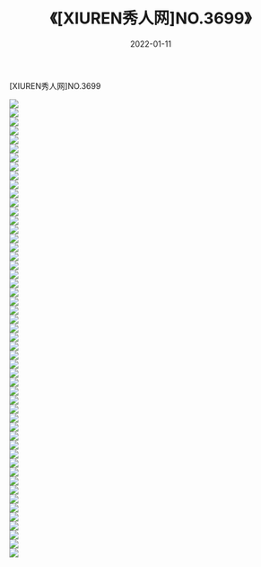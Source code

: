 ﻿---
layout: post
title:  《[XIUREN秀人网]NO.3699》
date:   2022-01-11
img: http://img.660000.xyz/Sharelink/秀人网/秀人网第04部分/[XIUREN秀人网]NO.3699/000.jpg
categories: [美女, 清纯, 唯美]
---

[XIUREN秀人网]NO.3699

 ![](http://img.660000.xyz/Sharelink/秀人网/秀人网第04部分/[XIUREN秀人网]NO.3699/001.jpg) <br>![](http://img.660000.xyz/Sharelink/秀人网/秀人网第04部分/[XIUREN秀人网]NO.3699/002.jpg) <br>![](http://img.660000.xyz/Sharelink/秀人网/秀人网第04部分/[XIUREN秀人网]NO.3699/003.jpg) <br>![](http://img.660000.xyz/Sharelink/秀人网/秀人网第04部分/[XIUREN秀人网]NO.3699/004.jpg) <br>![](http://img.660000.xyz/Sharelink/秀人网/秀人网第04部分/[XIUREN秀人网]NO.3699/005.jpg) <br>![](http://img.660000.xyz/Sharelink/秀人网/秀人网第04部分/[XIUREN秀人网]NO.3699/006.jpg) <br>![](http://img.660000.xyz/Sharelink/秀人网/秀人网第04部分/[XIUREN秀人网]NO.3699/007.jpg) <br>![](http://img.660000.xyz/Sharelink/秀人网/秀人网第04部分/[XIUREN秀人网]NO.3699/008.jpg) <br>![](http://img.660000.xyz/Sharelink/秀人网/秀人网第04部分/[XIUREN秀人网]NO.3699/009.jpg) <br>![](http://img.660000.xyz/Sharelink/秀人网/秀人网第04部分/[XIUREN秀人网]NO.3699/010.jpg) <br>![](http://img.660000.xyz/Sharelink/秀人网/秀人网第04部分/[XIUREN秀人网]NO.3699/011.jpg) <br>![](http://img.660000.xyz/Sharelink/秀人网/秀人网第04部分/[XIUREN秀人网]NO.3699/012.jpg) <br>![](http://img.660000.xyz/Sharelink/秀人网/秀人网第04部分/[XIUREN秀人网]NO.3699/013.jpg) <br>![](http://img.660000.xyz/Sharelink/秀人网/秀人网第04部分/[XIUREN秀人网]NO.3699/014.jpg) <br>![](http://img.660000.xyz/Sharelink/秀人网/秀人网第04部分/[XIUREN秀人网]NO.3699/015.jpg) <br>![](http://img.660000.xyz/Sharelink/秀人网/秀人网第04部分/[XIUREN秀人网]NO.3699/016.jpg) <br>![](http://img.660000.xyz/Sharelink/秀人网/秀人网第04部分/[XIUREN秀人网]NO.3699/017.jpg) <br>![](http://img.660000.xyz/Sharelink/秀人网/秀人网第04部分/[XIUREN秀人网]NO.3699/018.jpg) <br>![](http://img.660000.xyz/Sharelink/秀人网/秀人网第04部分/[XIUREN秀人网]NO.3699/019.jpg) <br>![](http://img.660000.xyz/Sharelink/秀人网/秀人网第04部分/[XIUREN秀人网]NO.3699/020.jpg) <br>![](http://img.660000.xyz/Sharelink/秀人网/秀人网第04部分/[XIUREN秀人网]NO.3699/021.jpg) <br>![](http://img.660000.xyz/Sharelink/秀人网/秀人网第04部分/[XIUREN秀人网]NO.3699/022.jpg) <br>![](http://img.660000.xyz/Sharelink/秀人网/秀人网第04部分/[XIUREN秀人网]NO.3699/023.jpg) <br>![](http://img.660000.xyz/Sharelink/秀人网/秀人网第04部分/[XIUREN秀人网]NO.3699/024.jpg) <br>![](http://img.660000.xyz/Sharelink/秀人网/秀人网第04部分/[XIUREN秀人网]NO.3699/025.jpg) <br>![](http://img.660000.xyz/Sharelink/秀人网/秀人网第04部分/[XIUREN秀人网]NO.3699/026.jpg) <br>![](http://img.660000.xyz/Sharelink/秀人网/秀人网第04部分/[XIUREN秀人网]NO.3699/027.jpg) <br>![](http://img.660000.xyz/Sharelink/秀人网/秀人网第04部分/[XIUREN秀人网]NO.3699/028.jpg) <br>![](http://img.660000.xyz/Sharelink/秀人网/秀人网第04部分/[XIUREN秀人网]NO.3699/029.jpg) <br>![](http://img.660000.xyz/Sharelink/秀人网/秀人网第04部分/[XIUREN秀人网]NO.3699/030.jpg) <br>![](http://img.660000.xyz/Sharelink/秀人网/秀人网第04部分/[XIUREN秀人网]NO.3699/031.jpg) <br>![](http://img.660000.xyz/Sharelink/秀人网/秀人网第04部分/[XIUREN秀人网]NO.3699/032.jpg) <br>![](http://img.660000.xyz/Sharelink/秀人网/秀人网第04部分/[XIUREN秀人网]NO.3699/033.jpg) <br>![](http://img.660000.xyz/Sharelink/秀人网/秀人网第04部分/[XIUREN秀人网]NO.3699/034.jpg) <br>![](http://img.660000.xyz/Sharelink/秀人网/秀人网第04部分/[XIUREN秀人网]NO.3699/035.jpg) <br>![](http://img.660000.xyz/Sharelink/秀人网/秀人网第04部分/[XIUREN秀人网]NO.3699/036.jpg) <br>![](http://img.660000.xyz/Sharelink/秀人网/秀人网第04部分/[XIUREN秀人网]NO.3699/037.jpg) <br>![](http://img.660000.xyz/Sharelink/秀人网/秀人网第04部分/[XIUREN秀人网]NO.3699/038.jpg) <br>![](http://img.660000.xyz/Sharelink/秀人网/秀人网第04部分/[XIUREN秀人网]NO.3699/039.jpg) <br>![](http://img.660000.xyz/Sharelink/秀人网/秀人网第04部分/[XIUREN秀人网]NO.3699/040.jpg) <br>![](http://img.660000.xyz/Sharelink/秀人网/秀人网第04部分/[XIUREN秀人网]NO.3699/041.jpg) <br>![](http://img.660000.xyz/Sharelink/秀人网/秀人网第04部分/[XIUREN秀人网]NO.3699/042.jpg) <br>![](http://img.660000.xyz/Sharelink/秀人网/秀人网第04部分/[XIUREN秀人网]NO.3699/043.jpg) <br>![](http://img.660000.xyz/Sharelink/秀人网/秀人网第04部分/[XIUREN秀人网]NO.3699/044.jpg) <br>![](http://img.660000.xyz/Sharelink/秀人网/秀人网第04部分/[XIUREN秀人网]NO.3699/045.jpg) <br>![](http://img.660000.xyz/Sharelink/秀人网/秀人网第04部分/[XIUREN秀人网]NO.3699/046.jpg) <br>![](http://img.660000.xyz/Sharelink/秀人网/秀人网第04部分/[XIUREN秀人网]NO.3699/047.jpg) <br>![](http://img.660000.xyz/Sharelink/秀人网/秀人网第04部分/[XIUREN秀人网]NO.3699/048.jpg) <br>![](http://img.660000.xyz/Sharelink/秀人网/秀人网第04部分/[XIUREN秀人网]NO.3699/049.jpg) <br>![](http://img.660000.xyz/Sharelink/秀人网/秀人网第04部分/[XIUREN秀人网]NO.3699/050.jpg) <br>![](http://img.660000.xyz/Sharelink/秀人网/秀人网第04部分/[XIUREN秀人网]NO.3699/051.jpg) <br>
